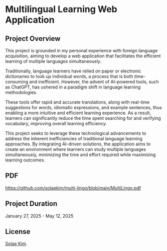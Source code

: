 # Multilingual Learning Web Application
## Project Overview
This project is grounded in my personal experience with foreign language acquisition, aiming to develop a web application that facilitates the efficient learning of multiple languages simultaneously.

Traditionally, language learners have relied on paper or electronic dictionaries to look up individual words, a process that is both time-consuming and inefficient. However, the advent of AI-powered tools, such as ChatGPT, has ushered in a paradigm shift in language learning methodologies.

These tools offer rapid and accurate translations, along with real-time suggestions for words, idiomatic expressions, and example sentences, thus enabling a more intuitive and efficient learning experience. As a result, learners can significantly reduce the time spent searching for and verifying vocabulary, improving overall learning efficiency.

This project seeks to leverage these technological advancements to address the inherent inefficiencies of traditional language learning approaches. By integrating AI-driven solutions, the application aims to create an environment where learners can study multiple languages simultaneously, minimizing the time and effort required while maximizing learning outcomes.
## PDF
https://github.com/solaekim/multi-lingo/blob/main/MultiLingo.pdf
## Project Duration
January 27, 2025 - May 12, 2025
## License
[Solae Kim](https://github.com/solaekim/).
